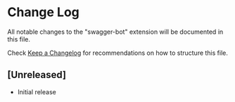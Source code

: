 # Change Log

All notable changes to the "swagger-bot" extension will be documented in this file.

Check [Keep a Changelog](http://keepachangelog.com/) for recommendations on how to structure this file.

## [Unreleased]

- Initial release